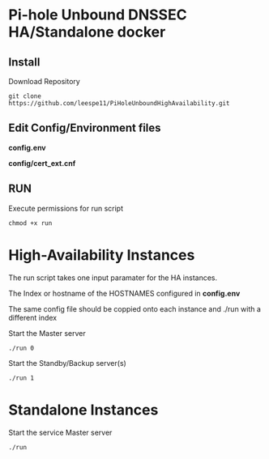 # Pi-hole Unbound DNSSEC HA/Standalone docker
## Install
Download Repository
```
git clone https://github.com/leespe11/PiHoleUnboundHighAvailability.git
````
## Edit Config/Environment files
**config.env**

**config/cert_ext.cnf**

## RUN
Execute permissions for run script
```
chmod +x run
```
# High-Availability Instances
The run script takes one input paramater for the HA instances.

The Index or hostname of the HOSTNAMES configured in **config.env**

The same config file should be coppied onto each instance and ./run with a different index


Start the Master server
```
./run 0
```
Start the Standby/Backup server(s)
```
./run 1 
```

# Standalone Instances
Start the service Master server
```
./run
```